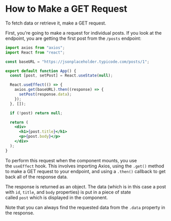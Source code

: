 # How to Make a GET Request

To fetch data or retrieve it, make a GET request.

First, you're going to make a request for individual posts. If you look at the endpoint, you are getting the first post from the `/posts` endpoint:

```jsx
import axios from "axios";
import React from "react";

const baseURL = "https://jsonplaceholder.typicode.com/posts/1";

export default function App() {
  const [post, setPost] = React.useState(null);

  React.useEffect(() => {
    axios.get(baseURL).then((response) => {
      setPost(response.data);
    });
  }, []);

  if (!post) return null;

  return (
    <div>
      <h1>{post.title}</h1>
      <p>{post.body}</p>
    </div>
  );
}
```

To perform this request when the component mounts, you use the `useEffect` hook. This involves importing Axios, using the `.get()` method to make a GET request to your endpoint, and using a `.then()` callback to get back all of the response data.

The response is returned as an object. The data (which is in this case a post with `id`, `title`, and `body` properties) is put in a piece of state called `post` which is displayed in the component.

Note that you can always find the requested data from the `.data` property in the response.